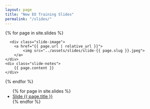 ```yaml
---
layout: page
title: "New EO Training Slides"
permalink: "/slides/"
---
```


<div>

  {% for page in site.slides %}
  <div class="slide-summary">

      <div class="slide-image">
        <a href="{{ page.url | relative_url }}">
            <img src="../assets/slides/slide-{{ page.slug }}.jpeg">
        </a>
    </div>
    <div class="slide-notes">
        {{ page.content }}
    </div>

</div>

{% endfor %}

</div>




<ul>
  {% for page in site.slides %}
  <li>
      <a href="{{ page.url | relative_url }}">Slide {{ page.title }}</a>
  </li>
  {% endfor %}
</ul>